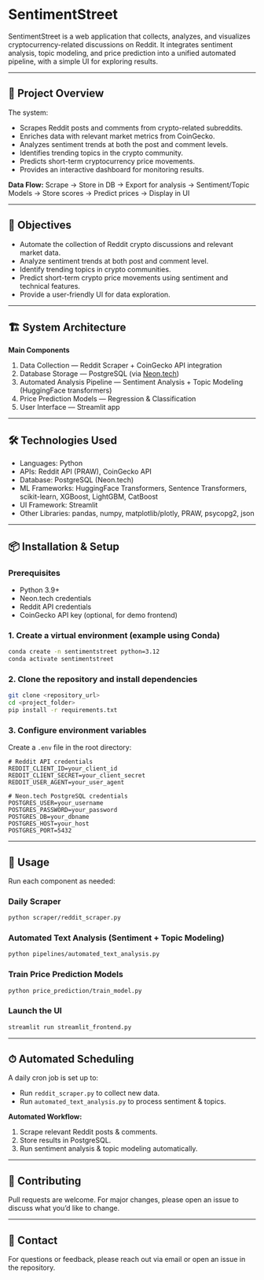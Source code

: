 # SentimentStreet

SentimentStreet is a web application that collects, analyzes, and visualizes cryptocurrency-related discussions on Reddit. It integrates sentiment analysis, topic modeling, and price prediction into a unified automated pipeline, with a simple UI for exploring results.

---

## 📌 Project Overview

The system:
- Scrapes Reddit posts and comments from crypto-related subreddits.
- Enriches data with relevant market metrics from CoinGecko.
- Analyzes sentiment trends at both the post and comment levels.
- Identifies trending topics in the crypto community.
- Predicts short-term cryptocurrency price movements.
- Provides an interactive dashboard for monitoring results.

**Data Flow:**
Scrape → Store in DB → Export for analysis → Sentiment/Topic Models → Store scores → Predict prices → Display in UI

---

## 🎯 Objectives
- Automate the collection of Reddit crypto discussions and relevant market data.
- Analyze sentiment trends at both post and comment level.
- Identify trending topics in crypto communities.
- Predict short-term crypto price movements using sentiment and technical features.
- Provide a user-friendly UI for data exploration.

---

## 🏗 System Architecture

**Main Components**
1. Data Collection — Reddit Scraper + CoinGecko API integration  
2. Database Storage — PostgreSQL (via [Neon.tech](https://neon.com/))  
3. Automated Analysis Pipeline — Sentiment Analysis + Topic Modeling (HuggingFace transformers)  
4. Price Prediction Models — Regression & Classification  
5. User Interface — Streamlit app

---

## 🛠 Technologies Used

- Languages: Python  
- APIs: Reddit API (PRAW), CoinGecko API  
- Database: PostgreSQL (Neon.tech)  
- ML Frameworks: HuggingFace Transformers, Sentence Transformers, scikit-learn, XGBoost, LightGBM, CatBoost  
- UI Framework: Streamlit  
- Other Libraries: pandas, numpy, matplotlib/plotly, PRAW, psycopg2, json  

---

## 📦 Installation & Setup

### Prerequisites
- Python 3.9+
- Neon.tech credentials
- Reddit API credentials
- CoinGecko API key (optional, for demo frontend)

### 1. Create a virtual environment (example using Conda)
```bash
conda create -n sentimentstreet python=3.12
conda activate sentimentstreet
```

### 2. Clone the repository and install dependencies
```bash
git clone <repository_url>
cd <project_folder>
pip install -r requirements.txt
```

### 3. Configure environment variables  
Create a `.env` file in the root directory:

```env
# Reddit API credentials
REDDIT_CLIENT_ID=your_client_id
REDDIT_CLIENT_SECRET=your_client_secret
REDDIT_USER_AGENT=your_user_agent

# Neon.tech PostgreSQL credentials
POSTGRES_USER=your_username
POSTGRES_PASSWORD=your_password
POSTGRES_DB=your_dbname
POSTGRES_HOST=your_host
POSTGRES_PORT=5432
```

---

## 🚀 Usage

Run each component as needed:

### Daily Scraper
```bash
python scraper/reddit_scraper.py
```

### Automated Text Analysis (Sentiment + Topic Modeling)
```bash
python pipelines/automated_text_analysis.py
```

### Train Price Prediction Models
```bash
python price_prediction/train_model.py
```

### Launch the UI
```bash
streamlit run streamlit_frontend.py
```

---

## ⏱ Automated Scheduling

A daily cron job is set up to:
- Run `reddit_scraper.py` to collect new data.
- Run `automated_text_analysis.py` to process sentiment & topics.

**Automated Workflow:**
1. Scrape relevant Reddit posts & comments.
2. Store results in PostgreSQL.
3. Run sentiment analysis & topic modeling automatically.

---

## 🤝 Contributing
Pull requests are welcome. For major changes, please open an issue to discuss what you’d like to change.

---

## 📧 Contact
For questions or feedback, please reach out via email or open an issue in the repository.
